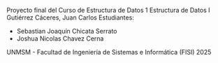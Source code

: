 Proyecto final del Curso de Estructura de Datos 1
Estructura de Datos  I  Gutiérrez Cáceres, Juan Carlos
Estudiantes:
- Sebastian Joaquín Chicata Serrato
- Joshua Nicolas Chavez Cerna

UNMSM - Facultad de Ingeniería de Sistemas e Informática (FISI)
2025
